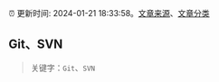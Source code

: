 :alarm_clock: 更新时间: 2024-01-21 18:33:58。[文章来源](/README.md)、[文章分类](/TAGS.md)

## Git、SVN


> 关键字：`Git`、`SVN`



